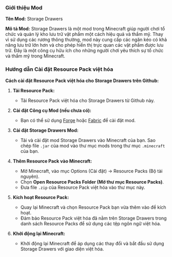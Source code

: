 ### Giới thiệu Mod

**Tên Mod:** Storage Drawers

**Mô tả Mod:** Storage Drawers là một mod trong Minecraft giúp người chơi tổ chức và quản lý kho lưu trữ vật phẩm một cách hiệu quả và thẩm mỹ. Thay vì sử dụng các rương thông thường, mod này cung cấp các ngăn kéo có khả năng lưu trữ lớn hơn và cho phép hiển thị trực quan các vật phẩm được lưu trữ. Đây là một công cụ hữu ích cho những người chơi yêu thích sự tổ chức và thẩm mỹ trong Minecraft.

### Hướng dẫn Cài đặt Resource Pack việt hóa

**Cách cài đặt Resource Pack việt hóa cho Storage Drawers trên Github:**

1. **Tải Resource Pack:**
   - Tải Resource Pack việt hóa cho Storage Drawers từ Github này.

2. **Cài đặt Công cụ Mod (nếu chưa có):**
   - Bạn có thể sử dụng [Forge](https://files.minecraftforge.net/) hoặc [Fabric]([https://files.minecraftforge.net/](https://fabricmc.net/use/installer/)) để cài đặt mod.

3. **Cài đặt Storage Drawers Mod:**
   - Tải và cài đặt mod Storage Drawers vào Minecraft của bạn. Sao chép file `.jar` của mod vào thư mục mods trong thư mục `.minecraft` của bạn.

4. **Thêm Resource Pack vào Minecraft:**
   - Mở Minecraft, vào mục Options (Cài đặt) -> Resource Packs (Bộ tài nguyên).
   - Chọn **Open Resource Packs Folder (Mở thư mục Resource Packs)**.
   - Đưa file `.zip` của Resource Pack việt hóa vào thư mục này.

5. **Kích hoạt Resource Pack:**
   - Quay lại Minecraft và chọn Resource Pack bạn vừa thêm vào để kích hoạt.
   - Đảm bảo Resource Pack việt hóa đã nằm trên Storage Drawers trong danh sách Resource Packs để sử dụng các tệp ngôn ngữ việt hóa.

6. **Khởi động lại Minecraft:**
   - Khởi động lại Minecraft để áp dụng các thay đổi và bắt đầu sử dụng Storage Drawers với giao diện việt hóa.
